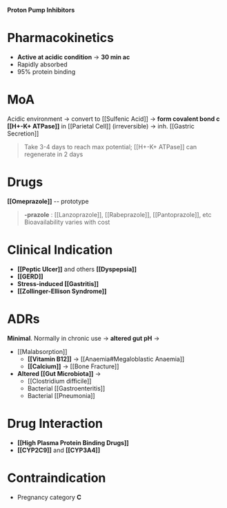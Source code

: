 **Proton Pump Inhibitors**

# Pharmacokinetics
- **Active at acidic condition** -> **30 min ac**
- Rapidly absorbed
- 95% protein binding

# MoA
Acidic environment -> convert to [[Sulfenic Acid]] -> **form covalent bond c [[H+-K+ ATPase]]** in [[Parietal Cell]] (irreversible) -> inh. [[Gastric Secretion]]
> Take 3-4 days to reach max potential; [[H+-K+ ATPase]] can regenerate in 2 days 

# Drugs
**[[Omeprazole]]** -- prototype
> **-prazole** : [[Lanzoprazole]], [[Rabeprazole]], [[Pantoprazole]], etc
> Bioavailability varies with cost

# Clinical Indication
- **[[Peptic Ulcer]]** and others **[[Dyspepsia]]**
- **[[GERD]]**
- **Stress-induced [[Gastritis]]**
- **[[Zollinger-Ellison Syndrome]]**

# ADRs
**Minimal**. Normally in chronic use -> **altered gut pH** ->
- [[Malabsorption]]
	- **[[Vitamin B12]]** -> [[Anaemia#Megaloblastic Anaemia]]
	- **[[Calcium]]** -> [[Bone Fracture]]
- **Altered [[Gut Microbiota]]** -> 
	- [[Clostridium difficile]]
	- Bacterial [[Gastroenteritis]] 
	- Bacterial [[Pneumonia]]

# Drug Interaction
- **[[High Plasma Protein Binding Drugs]]**
- **[[CYP2C9]]** and **[[CYP3A4]]**

# Contraindication
- Pregnancy category **C**